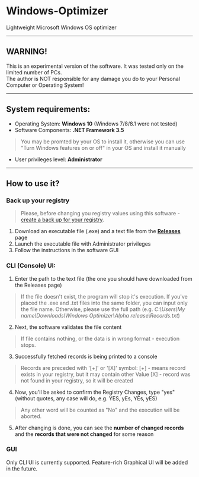 # Windows-Optimizer
Lightweight Microsoft Windows OS optimizer
__________________________
## WARNING!
This is an experimental version of the software. It was tested only on the limited number of PCs.  
The author is NOT responsible for any damage you do to your Personal Computer or Operating System!
____________________________________
## System requirements:
* Operating System: **Windows 10** (Windows 7/8/8.1 were not tested)
* Software Components: **.NET Framework 3.5** 
> You may be promted by your OS to install it, otherwise you can use "Turn Windows features on or off" in your OS and install it manually
* User privileges level: **Administrator**
_______
## How to use it?
### Back up your registry
> Please, before changing you registry values using this software - [create a back up for your registry](https://support.microsoft.com/en-us/help/322756/how-to-back-up-and-restore-the-registry-in-windows).
1. Download an executable file (.exe) and a text file from the **[Releases](https://github.com/EvgenyMosk/Windows-Optimizer/releases)** page
2. Launch the executable file with Administrator privileges
3. Follow the instructions in the software GUI

### CLI (Console) UI:
1. Enter the path to the text file (the one you should have downloaded from the Releases page)
> If the file doesn't exist, the program will stop it's execution.
> If you've placed the .exe and .txt files into the same folder, you can input only the file name.
> Otherwise, please use the full path (e.g. *C:\Users\My name\Downloads\Windows Optimizer\Alpha release\Records.txt*)
2. Next, the software validates the file content
> If file contains nothing, or the data is in wrong format - execution stops.
3. Successfully fetched records is being printed to a console
> Records are preceded with '[+]' or '[X]' symbol:
> [+] - means record exists in your registry, but it may contain other Value
> [X] - record was not found in your registry, so it will be created
4. Now, you'll be asked to confirm the Registry Changes, type "yes" (without quotes, any case will do, e.g. YES, yEs, YEs, yES)
> Any other word will be counted as "No" and the execution will be aborted.
5. After changing is done, you can see the **number of changed records** and the **records that were not changed** for some reason

### GUI
Only CLI UI is currently supported. Feature-rich Graphical UI will be added in the future.
